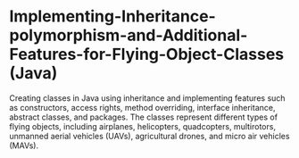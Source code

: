 # Implementing-Inheritance-polymorphism-and-Additional-Features-for-Flying-Object-Classes (Java)
Creating classes in Java using inheritance and implementing features such as constructors, access rights, method overriding, interface inheritance, abstract classes, and packages. The classes represent different types of flying objects, including airplanes, helicopters, quadcopters, multirotors, unmanned aerial vehicles (UAVs), agricultural drones, and micro air vehicles (MAVs).
